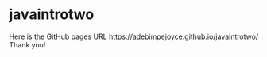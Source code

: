 # javaintrotwo
Here is the GitHub pages URL https://adebimpejoyce.github.io/javaintrotwo/ 
Thank you!
